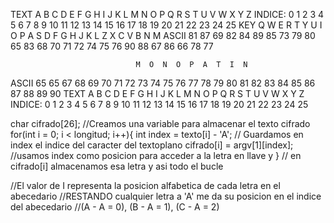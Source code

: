 
TEXT    A  B  C  D  E  F  G  H  I  J  K  L  M  N  O  P  Q  R  S  T  U  V  W  X  Y  Z
INDICE: 0  1  2  3  4  5  6  7  8  9  10 11 12 13 14 15 16 17 18 19 20 21 22 23 24 25
KEY     Q  W  E  R  T  Y  U  I  O  P  A  S  D  F  G  H  J  K  L  Z  X  C  V  B  N  M 
ASCII   81 87 69 82 84 89 85 73 79 80 65 83 68 70 71 72 74 75 76 90 88 67 86 66 78 77

                                M  O  N  O  P  A  T  I  N

ASCII   65 65 67 68 69 70 71 72 73 74 75 76 77 78 79 80 81 82 83 84 85 86 87 88 89 90
TEXT    A  B  C  D  E  F  G  H  I  J  K  L  M  N  O  P  Q  R  S  T  U  V  W  X  Y  Z
INDICE: 0  1  2  3  4  5  6  7  8  9  10 11 12 13 14 15 16 17 18 19 20 21 22 23 24 25

char cifrado[26];                       //Creamos una variable para almacenar el texto cifrado
for(int i = 0; i < longitud; i++){
    int index = texto[i] - 'A';        // Guardamos en index el indice del caracter del textoplano
    cifrado[i] = argv[1][index];       //usamos index como posicion para acceder a la letra en llave y
}                                      // en cifrado[i] almacenamos esa letra y asi todo el bucle

//El valor de I representa la posicion alfabetica de cada letra en el abecedario
//RESTANDO cualquier letra a 'A' me da su posicion en el indice del abecedario 
//(A - A = 0), (B - A = 1), (C - A = 2)


